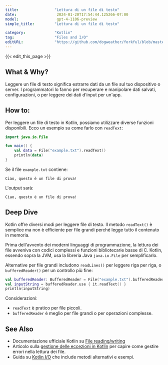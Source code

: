 ```yaml
---
title:                "Lettura di un file di testo"
date:                  2024-01-20T17:54:44.125266-07:00
model:                 gpt-4-1106-preview
simple_title:         "Lettura di un file di testo"

category:             "Kotlin"
tag:                  "Files and I/O"
editURL:              "https://github.com/dogweather/forkful/blob/master/content/it/kotlin/reading-a-text-file.md"
---
```


{{< edit_this_page >}}

## What & Why?
Leggere un file di testo significa estrarre dati da un file sul tuo dispositivo o server. I programmatori lo fanno per recuperare e manipolare dati salvati, configurazioni, o per leggere dei dati d'input per un'app.

## How to:
Per leggere un file di testo in Kotlin, possiamo utilizzare diverse funzioni disponibili. Ecco un esempio su come farlo con `readText`:

```kotlin
import java.io.File

fun main() {
    val data = File("example.txt").readText()
    println(data)
}
```

Se il file `example.txt` contiene: 
```
Ciao, questo è un file di prova!
```
L'output sarà:
```
Ciao, questo è un file di prova!
```

## Deep Dive
Kotlin offre diversi modi per leggere file di testo. Il metodo `readText()` è semplice ma non è efficiente per file grandi perché legge tutto il contenuto in memoria.

Prima dell'avvento dei moderni linguaggi di programmazione, la lettura dei file avveniva con codici complessi e funzioni bibliotecarie basse di C. Kotlin, essendo sopra la JVM, usa la libreria Java `java.io.File` per semplificarlo.

Alternative per file grandi includono `readLines()` per leggere riga per riga, o `bufferedReader()` per un controllo più fine:

```kotlin
val bufferedReader: BufferedReader = File("example.txt").bufferedReader()
val inputString = bufferedReader.use { it.readText() }
println(inputString)
```

Considerazioni:
- `readText` è pratico per file piccoli.
- `bufferedReader` è meglio per file grandi o per operazioni complesse.

## See Also
- Documentazione ufficiale Kotlin su [File reading/writing](https://kotlinlang.org/api/latest/jvm/stdlib/kotlin.io/java.io.-file/)
- Articolo sulla [gestione delle eccezioni in Kotlin](https://kotlinlang.org/docs/reference/exceptions.html) per capire come gestire errori nella lettura dei file.
- Guida su [Kotlin I/O](https://www.baeldung.com/kotlin/read-file) che include metodi alternativi e esempi.
